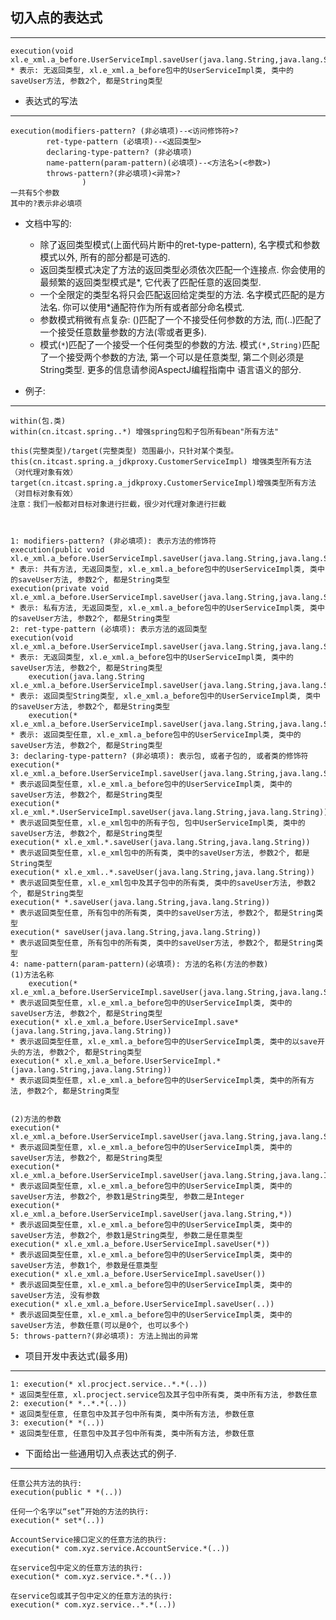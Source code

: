 ## 切入点的表达式
----
    execution(void xl.e_xml.a_before.UserServiceImpl.saveUser(java.lang.String,java.lang.String))
    * 表示: 无返回类型, xl.e_xml.a_before包中的UserServiceImpl类, 类中的saveUser方法, 参数2个, 都是String类型
  
- 表达式的写法
----
    execution(modifiers-pattern? (非必填项)--<访问修饰符>?
            ret-type-pattern (必填项)--<返回类型>
            declaring-type-pattern? (非必填项)
            name-pattern(param-pattern)(必填项)--<方法名>(<参数>)
            throws-pattern?(非必填项)<异常>?
                    )
    一共有5个参数
    其中的?表示非必填项

- 文档中写的: 
    - 除了返回类型模式(上面代码片断中的ret-type-pattern), 名字模式和参数模式以外,  所有的部分都是可选的. 
    - 返回类型模式决定了方法的返回类型必须依次匹配一个连接点.  你会使用的最频繁的返回类型模式是*, 它代表了匹配任意的返回类型. 
    - 一个全限定的类型名将只会匹配返回给定类型的方法. 名字模式匹配的是方法名.  你可以使用*通配符作为所有或者部分命名模式. 
    - 参数模式稍微有点复杂: ()匹配了一个不接受任何参数的方法,  而(..)匹配了一个接受任意数量参数的方法(零或者更多).  
    - 模式(`*`)匹配了一个接受一个任何类型的参数的方法.  模式`(*,String)`匹配了一个接受两个参数的方法, 第一个可以是任意类型,  第二个则必须是String类型. 更多的信息请参阅AspectJ编程指南中 语言语义的部分.  

- 例子:
----
    within(包.类)
    within(cn.itcast.spring..*) 增强spring包和子包所有bean"所有方法"
    
    this(完整类型)/target(完整类型) 范围最小，只针对某个类型。
    this(cn.itcast.spring.a_jdkproxy.CustomerServiceImpl) 增强类型所有方法（对代理对象有效）
    target(cn.itcast.spring.a_jdkproxy.CustomerServiceImpl)增强类型所有方法（对目标对象有效）
    注意：我们一般都对目标对象进行拦截，很少对代理对象进行拦截


    
    1: modifiers-pattern? (非必填项): 表示方法的修饰符
    execution(public void xl.e_xml.a_before.UserServiceImpl.saveUser(java.lang.String,java.lang.String))
    * 表示: 共有方法, 无返回类型, xl.e_xml.a_before包中的UserServiceImpl类, 类中的saveUser方法, 参数2个, 都是String类型
    execution(private void xl.e_xml.a_before.UserServiceImpl.saveUser(java.lang.String,java.lang.String))
    * 表示: 私有方法, 无返回类型, xl.e_xml.a_before包中的UserServiceImpl类, 类中的saveUser方法, 参数2个, 都是String类型
    2: ret-type-pattern (必填项): 表示方法的返回类型
    execution(void xl.e_xml.a_before.UserServiceImpl.saveUser(java.lang.String,java.lang.String))
    * 表示: 无返回类型, xl.e_xml.a_before包中的UserServiceImpl类, 类中的saveUser方法, 参数2个, 都是String类型
        execution(java.lang.String xl.e_xml.a_before.UserServiceImpl.saveUser(java.lang.String,java.lang.String))
    * 表示: 返回类型String类型, xl.e_xml.a_before包中的UserServiceImpl类, 类中的saveUser方法, 参数2个, 都是String类型
        execution(* xl.e_xml.a_before.UserServiceImpl.saveUser(java.lang.String,java.lang.String))
    * 表示: 返回类型任意, xl.e_xml.a_before包中的UserServiceImpl类, 类中的saveUser方法, 参数2个, 都是String类型
    3: declaring-type-pattern? (非必填项): 表示包, 或者子包的, 或者类的修饰符
    execution(* xl.e_xml.a_before.UserServiceImpl.saveUser(java.lang.String,java.lang.String))
    * 表示返回类型任意, xl.e_xml.a_before包中的UserServiceImpl类, 类中的saveUser方法, 参数2个, 都是String类型
    execution(* xl.e_xml.*.UserServiceImpl.saveUser(java.lang.String,java.lang.String))
    * 表示返回类型任意, xl.e_xml包中的所有子包, 包中UserServiceImpl类, 类中的saveUser方法, 参数2个, 都是String类型
    execution(* xl.e_xml.*.saveUser(java.lang.String,java.lang.String))
    * 表示返回类型任意, xl.e_xml包中的所有类, 类中的saveUser方法, 参数2个, 都是String类型
    execution(* xl.e_xml..*.saveUser(java.lang.String,java.lang.String))
    * 表示返回类型任意, xl.e_xml包中及其子包中的所有类, 类中的saveUser方法, 参数2个, 都是String类型
    execution(* *.saveUser(java.lang.String,java.lang.String))
    * 表示返回类型任意, 所有包中的所有类, 类中的saveUser方法, 参数2个, 都是String类型
    execution(* saveUser(java.lang.String,java.lang.String))
    * 表示返回类型任意, 所有包中的所有类, 类中的saveUser方法, 参数2个, 都是String类型
    4: name-pattern(param-pattern)(必填项): 方法的名称(方法的参数)
    (1)方法名称
        execution(* xl.e_xml.a_before.UserServiceImpl.saveUser(java.lang.String,java.lang.String))
    * 表示返回类型任意, xl.e_xml.a_before包中的UserServiceImpl类, 类中的saveUser方法, 参数2个, 都是String类型
    execution(* xl.e_xml.a_before.UserServiceImpl.save*(java.lang.String,java.lang.String))
    * 表示返回类型任意, xl.e_xml.a_before包中的UserServiceImpl类, 类中的以save开头的方法, 参数2个, 都是String类型
    execution(* xl.e_xml.a_before.UserServiceImpl.*(java.lang.String,java.lang.String))
    * 表示返回类型任意, xl.e_xml.a_before包中的UserServiceImpl类, 类中的所有方法, 参数2个, 都是String类型
    
    
    (2)方法的参数
    execution(* xl.e_xml.a_before.UserServiceImpl.saveUser(java.lang.String,java.lang.String))
    * 表示返回类型任意, xl.e_xml.a_before包中的UserServiceImpl类, 类中的saveUser方法, 参数2个, 都是String类型
    execution(* xl.e_xml.a_before.UserServiceImpl.saveUser(java.lang.String,java.lang.Integer))
    * 表示返回类型任意, xl.e_xml.a_before包中的UserServiceImpl类, 类中的saveUser方法, 参数2个, 参数1是String类型, 参数二是Integer
    execution(* xl.e_xml.a_before.UserServiceImpl.saveUser(java.lang.String,*))
    * 表示返回类型任意, xl.e_xml.a_before包中的UserServiceImpl类, 类中的saveUser方法, 参数2个, 参数1是String类型, 参数二是任意类型
    execution(* xl.e_xml.a_before.UserServiceImpl.saveUser(*))
    * 表示返回类型任意, xl.e_xml.a_before包中的UserServiceImpl类, 类中的saveUser方法, 参数1个, 参数是任意类型
    execution(* xl.e_xml.a_before.UserServiceImpl.saveUser())
    * 表示返回类型任意, xl.e_xml.a_before包中的UserServiceImpl类, 类中的saveUser方法, 没有参数
    execution(* xl.e_xml.a_before.UserServiceImpl.saveUser(..))
    * 表示返回类型任意, xl.e_xml.a_before包中的UserServiceImpl类, 类中的saveUser方法, 参数任意(可以是0个, 也可以多个)
    5: throws-pattern?(非必填项): 方法上抛出的异常

- 项目开发中表达式(最多用)
----
    1: execution(* xl.procject.service..*.*(..))
    * 返回类型任意, xl.procject.service包及其子包中所有类, 类中所有方法, 参数任意
    2: execution(* *..*.*(..))
    * 返回类型任意, 任意包中及其子包中所有类, 类中所有方法, 参数任意
    3: execution(* *(..))
    * 返回类型任意, 任意包中及其子包中所有类, 类中所有方法, 参数任意


- 下面给出一些通用切入点表达式的例子. 
----
    任意公共方法的执行: 
    execution(public * *(..))

    任何一个名字以“set”开始的方法的执行: 
    execution(* set*(..))

    AccountService接口定义的任意方法的执行: 
    execution(* com.xyz.service.AccountService.*(..))

    在service包中定义的任意方法的执行: 
    execution(* com.xyz.service.*.*(..))

    在service包或其子包中定义的任意方法的执行: 
    execution(* com.xyz.service..*.*(..))
